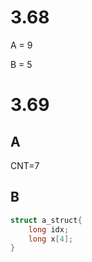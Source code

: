 # 3.68

A = 9

B = 5



# 3.69

## A 

CNT=7

## B

```cpp
struct a_struct{
    long idx;
    long x[4];
}
```



